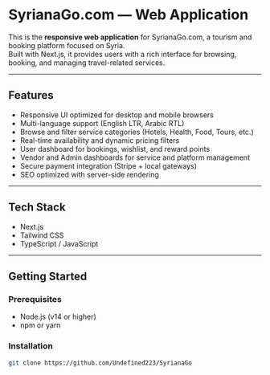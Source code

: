 # SyrianaGo.com — Web Application

<!-- avatar: https://i.ibb.co/0RLkNC1d/Screenshot-2025-09-16-020147.png -->

This is the **responsive web application** for SyrianaGo.com, a tourism and booking platform focused on Syria.  
Built with Next.js, it provides users with a rich interface for browsing, booking, and managing travel-related services.

---

## Features
- Responsive UI optimized for desktop and mobile browsers  
- Multi-language support (English LTR, Arabic RTL)  
- Browse and filter service categories (Hotels, Health, Food, Tours, etc.)  
- Real-time availability and dynamic pricing filters  
- User dashboard for bookings, wishlist, and reward points  
- Vendor and Admin dashboards for service and platform management  
- Secure payment integration (Stripe + local gateways)  
- SEO optimized with server-side rendering  

---

## Tech Stack
- Next.js  
- Tailwind CSS  
- TypeScript / JavaScript  

---

## Getting Started

### Prerequisites
- Node.js (v14 or higher)  
- npm or yarn  

### Installation

```bash
git clone https://github.com/Undefined223/SyrianaGo




